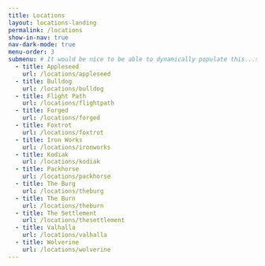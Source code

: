 ```yaml
---
title: Locations
layout: locations-landing
permalink: /locations
show-in-nav: true
nav-dark-mode: true
menu-order: 3
submenu: # It would be nice to be able to dynamically populate this...see https://github.com/F3-Blue-Ridge/f3br-website/issues/14
  - title: Appleseed
    url: /locations/appleseed
  - title: Bulldog
    url: /locations/bulldog
  - title: Flight Path
    url: /locations/flightpath
  - title: Forged
    url: /locations/forged
  - title: Foxtrot
    url: /locations/foxtrot
  - title: Iron Works
    url: /locations/ironworks
  - title: Kodiak
    url: /locations/kodiak
  - title: Packhorse
    url: /locations/packhorse
  - title: The Burg
    url: /locations/theburg
  - title: The Burn
    url: /locations/theburn
  - title: The Settlement
    url: /locations/thesettlement
  - title: Valhalla
    url: /locations/valhalla
  - title: Wolverine
    url: /locations/wolverine
---
```

